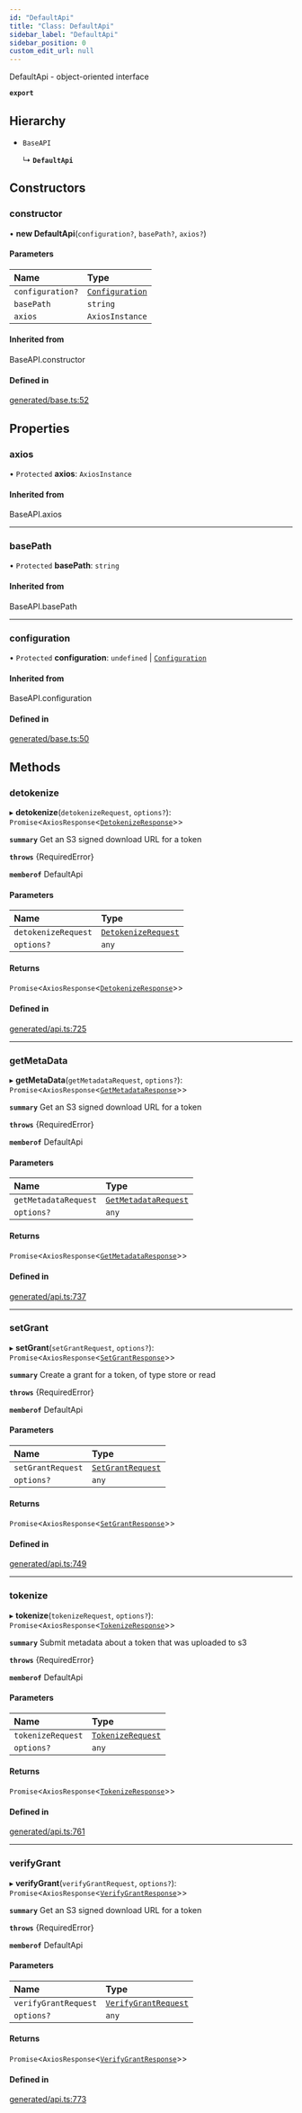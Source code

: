 ```yaml
---
id: "DefaultApi"
title: "Class: DefaultApi"
sidebar_label: "DefaultApi"
sidebar_position: 0
custom_edit_url: null
---
```


DefaultApi - object-oriented interface

**`export`**

## Hierarchy

- `BaseAPI`

  ↳ **`DefaultApi`**

## Constructors

### constructor

• **new DefaultApi**(`configuration?`, `basePath?`, `axios?`)

#### Parameters

| Name | Type |
| :------ | :------ |
| `configuration?` | [`Configuration`](Configuration.md) |
| `basePath` | `string` |
| `axios` | `AxiosInstance` |

#### Inherited from

BaseAPI.constructor

#### Defined in

[generated/base.ts:52](https://github.com/refinery-labs/lunasec-monorepo/blob/caaad15/js/sdks/packages/tokenizer-sdk/src/generated/base.ts#L52)

## Properties

### axios

• `Protected` **axios**: `AxiosInstance`

#### Inherited from

BaseAPI.axios

___

### basePath

• `Protected` **basePath**: `string`

#### Inherited from

BaseAPI.basePath

___

### configuration

• `Protected` **configuration**: `undefined` \| [`Configuration`](Configuration.md)

#### Inherited from

BaseAPI.configuration

#### Defined in

[generated/base.ts:50](https://github.com/refinery-labs/lunasec-monorepo/blob/caaad15/js/sdks/packages/tokenizer-sdk/src/generated/base.ts#L50)

## Methods

### detokenize

▸ **detokenize**(`detokenizeRequest`, `options?`): `Promise`<`AxiosResponse`<[`DetokenizeResponse`](../interfaces/DetokenizeResponse.md)\>\>

**`summary`** Get an S3 signed download URL for a token

**`throws`** {RequiredError}

**`memberof`** DefaultApi

#### Parameters

| Name | Type |
| :------ | :------ |
| `detokenizeRequest` | [`DetokenizeRequest`](../interfaces/DetokenizeRequest.md) |
| `options?` | `any` |

#### Returns

`Promise`<`AxiosResponse`<[`DetokenizeResponse`](../interfaces/DetokenizeResponse.md)\>\>

#### Defined in

[generated/api.ts:725](https://github.com/refinery-labs/lunasec-monorepo/blob/caaad15/js/sdks/packages/tokenizer-sdk/src/generated/api.ts#L725)

___

### getMetaData

▸ **getMetaData**(`getMetadataRequest`, `options?`): `Promise`<`AxiosResponse`<[`GetMetadataResponse`](../interfaces/GetMetadataResponse.md)\>\>

**`summary`** Get an S3 signed download URL for a token

**`throws`** {RequiredError}

**`memberof`** DefaultApi

#### Parameters

| Name | Type |
| :------ | :------ |
| `getMetadataRequest` | [`GetMetadataRequest`](../interfaces/GetMetadataRequest.md) |
| `options?` | `any` |

#### Returns

`Promise`<`AxiosResponse`<[`GetMetadataResponse`](../interfaces/GetMetadataResponse.md)\>\>

#### Defined in

[generated/api.ts:737](https://github.com/refinery-labs/lunasec-monorepo/blob/caaad15/js/sdks/packages/tokenizer-sdk/src/generated/api.ts#L737)

___

### setGrant

▸ **setGrant**(`setGrantRequest`, `options?`): `Promise`<`AxiosResponse`<[`SetGrantResponse`](../interfaces/SetGrantResponse.md)\>\>

**`summary`** Create a grant for a token, of type store or read

**`throws`** {RequiredError}

**`memberof`** DefaultApi

#### Parameters

| Name | Type |
| :------ | :------ |
| `setGrantRequest` | [`SetGrantRequest`](../interfaces/SetGrantRequest.md) |
| `options?` | `any` |

#### Returns

`Promise`<`AxiosResponse`<[`SetGrantResponse`](../interfaces/SetGrantResponse.md)\>\>

#### Defined in

[generated/api.ts:749](https://github.com/refinery-labs/lunasec-monorepo/blob/caaad15/js/sdks/packages/tokenizer-sdk/src/generated/api.ts#L749)

___

### tokenize

▸ **tokenize**(`tokenizeRequest`, `options?`): `Promise`<`AxiosResponse`<[`TokenizeResponse`](../interfaces/TokenizeResponse.md)\>\>

**`summary`** Submit metadata about a token that was uploaded to s3

**`throws`** {RequiredError}

**`memberof`** DefaultApi

#### Parameters

| Name | Type |
| :------ | :------ |
| `tokenizeRequest` | [`TokenizeRequest`](../interfaces/TokenizeRequest.md) |
| `options?` | `any` |

#### Returns

`Promise`<`AxiosResponse`<[`TokenizeResponse`](../interfaces/TokenizeResponse.md)\>\>

#### Defined in

[generated/api.ts:761](https://github.com/refinery-labs/lunasec-monorepo/blob/caaad15/js/sdks/packages/tokenizer-sdk/src/generated/api.ts#L761)

___

### verifyGrant

▸ **verifyGrant**(`verifyGrantRequest`, `options?`): `Promise`<`AxiosResponse`<[`VerifyGrantResponse`](../interfaces/VerifyGrantResponse.md)\>\>

**`summary`** Get an S3 signed download URL for a token

**`throws`** {RequiredError}

**`memberof`** DefaultApi

#### Parameters

| Name | Type |
| :------ | :------ |
| `verifyGrantRequest` | [`VerifyGrantRequest`](../interfaces/VerifyGrantRequest.md) |
| `options?` | `any` |

#### Returns

`Promise`<`AxiosResponse`<[`VerifyGrantResponse`](../interfaces/VerifyGrantResponse.md)\>\>

#### Defined in

[generated/api.ts:773](https://github.com/refinery-labs/lunasec-monorepo/blob/caaad15/js/sdks/packages/tokenizer-sdk/src/generated/api.ts#L773)
